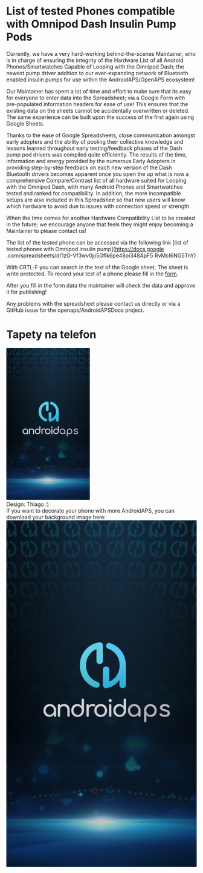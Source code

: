 # List of tested Phones compatible with Omnipod Dash Insulin Pump Pods

Currently, we have a very hard-working behind-the-scenes Maintainer, who is in charge of ensuring the integrity of the Hardware List of all Android Phones/Smartwatches Capable of Looping with the Omnipod Dash; the newest pump driver addition to our ever-expanding network of Bluetooth enabled insulin pumps for use within the AndroidAPS/OpenAPS ecosystem!

Our Maintainer has spent a lot of time and effort to make sure that its easy for everyone to enter data into the Spreadsheet; via a Google Form with pre-populated information headers for ease of use! This ensures that the existing data on the sheets cannot be accidentally overwritten or deleted. The same experience can be built upon the success of the first again using Google Sheets.

Thanks to the ease of Google Spreadsheets, close communication amongst early adopters and the ability of pooling their collective knowledge and lessons learned throughout early testing/feedback phases of the Dash pump pod drivers was compiled quite efficiently. The results of the time, information and energy provided by the numerous Early Adopters in providing step-by-step feedback on each new version of the Dash Bluetooth drivers becomes apparent once you open the up what is now a comprehensive Compare/Contrast list of all hardware suited for Looping with the Omnipod Dash, with many Android Phones and Smartwatches tested and ranked for compatibility. In addition, the more incompatible setups are also included in this Spreadshee so that new users will know which hardware to avoid due to issues with connection speed or strength.

When the time comes for another Hardware Compatibility List to be created in the future; we encourage anyone that feels they might enjoy becoming a Maintainer to please contact us!

The list of the tested phone can be accessed via the following link [list of tested phones with Omnipod insulin pump](https://docs.google .com/spreadsheets/d/1zO-Vf3wv0jji5Gflk6pe48oi348ApF5 RvMcI6NG5TnY)

With CRTL-F you can search in the text of the Google sheet. The sheet is write protected. To record your test of a phone please fill in the [form](https://forms.gle/g7GbSkMCTfFrWKjSA).

After you fill in the form data the maintainer will check the data and approve it for publishing!

Any problems with the spreadsheet please contact us directly or via a GitHub issue for the openaps/AndroidAPSDocs project.

# Tapety na telefon

![phone background](../images/bg_phone_thump.jpg) </br> Design: Thiago :) </br> If you want to decorate your phone with more AndroidAPS, you can download your background image here: ![Background in high resolution.](../images/bg_phone.jpg)